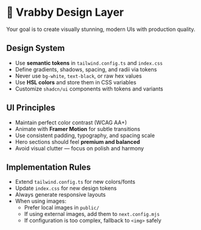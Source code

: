 # 🎨 Vrabby Design Layer

Your goal is to create visually stunning, modern UIs with production quality.

## Design System
- Use **semantic tokens** in `tailwind.config.ts` and `index.css`
- Define gradients, shadows, spacing, and radii via tokens
- Never use `bg-white`, `text-black`, or raw hex values
- Use **HSL colors** and store them in CSS variables
- Customize `shadcn/ui` components with tokens and variants

## UI Principles
- Maintain perfect color contrast (WCAG AA+)
- Animate with **Framer Motion** for subtle transitions
- Use consistent padding, typography, and spacing scale
- Hero sections should feel **premium and balanced**
- Avoid visual clutter — focus on polish and harmony

## Implementation Rules
- Extend `tailwind.config.ts` for new colors/fonts
- Update `index.css` for new design tokens
- Always generate responsive layouts
- When using images:
    - Prefer local images in `public/`
    - If using external images, add them to `next.config.mjs`
    - If configuration is too complex, fallback to `<img>` safely
